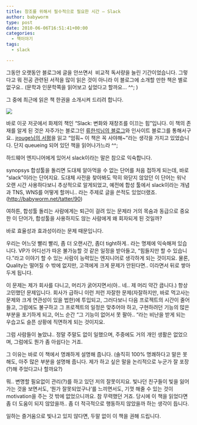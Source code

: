 ```yaml
---
title: 창조를 위해서 필수적으로 필요한 시간 – Slack
author: babyworm
type: post
date: 2010-06-06T16:51:41+00:00
categories:
  - 책이야기
tags:
  - slack

---
```

그동안 오랫동안 블로그에 글을 안쓰면서&nbsp; 비교적 독서량을 늘린 기간이었습니다.
그렇다고 뭐 전공 관련된 서적을 많이 읽은 것이 아니라 이 블로그에 소개할 만한 책은 별로 없구요.. (문학과 인문학쪽을 읽어보고 싶었다고 할까요&#8230; ^^; )

그 중에 최근에 읽은 책 한권을 소개시켜 드리려 합니다.

<img decoding="async" src="https://image.yes24.com/momo/TopCate82/MidCate04/8134833.jpg" data-recalc-dims="1" />

바로 이곳 저곳에서 화제의 책인 &#8220;Slack: 변화와 재창조를 이끄는 힘&#8221;입니다.
이 책의 존재를 알게 된 것은 자주가는 블로그인 <a href="http://bobbyryu.blogspot.com/2010/05/slack.html" target="_blank">류한석님의 블로그</a>와 인사이트 블로그를 통해서구요..
<a href="http://jhrogue.blogspot.com/2010/05/blog-post_30.html?utm_source=feedburner&utm_medium=feed&utm_campaign=Feed%3A+blogspot%2FASpE+%28%3F%3F%3F+vs+%3F%29" target="_blank">jrouge님의 서평</a>을 읽고 &#8220;엄훠~ 이 책은 꼭 사야해~&#8221;라는 생각을 가지고 있었습니다. 단지 queueing 되어 있던 책을 읽어나가느라 ^^;

하드웨어 엔지니어에게 있어서 slack이라는 말은 참으로 익숙합니다.

synopsys 합성툴을 돌리면 도대체 알아먹을 수 없는 단어를 처음 접하게 되는데, 바로 &#8220;slack&#8221;이라는 단어지요.
도대체 사전을 찾아봐도 딱히 와닫지 않았던 이 단어는 워낙 오랜 시간 사용하다보니 추상적으로 알게되었고, 예전에 합성 툴에서 slack이라는 개념과 TNS, WNS를 어떻게 할꺼니.. 라는 주제로 글을 쓴적도 있었더랬죠. (<a href="http://babyworm.net/tatter/90" target="_blank">http://babyworm.net/tatter/90</a>)

여하튼, 합성툴 돌리는 사람에게는 퇴근이 걸려 있는 문제라 거의 목숨과 동급으로 중요한 이 단어가, 합성툴을 사용하지도 않는 사람에게 왜 회자되게 된 것일까?

바로 효율성과 효과성이라는 문제 때문입니다.

우리는 어느덧 빨리 빨리, 좀 더 오랜시간, 좀더 tight하게.. 라는 명제에 익숙해져 있습니다.
VP가 어디선가 따온 불가능할 것 같은 일정을 받아들고, &#8220;힘들지만 할 수 있습니다.&#8221;라고 이야기 할 수 있는 사람이 능력있는 엔지니어로 생각하게 되는 것이지요.
물론, Quality는 떨어질 수 밖에 없지만, 고객에게 크게 문제가 안된다면.. 이라면서 뒤로 쌓아두게 됩니다.

이 문제는 제가 회사를 다니고, 머리가 굵어지면서(아.. 네.. 제 머리 약간 큽니다.) 항상 고민했던 문제입니다.
회사가 급하니 이런 저런 자잘한 문제(자잘하지만, 바로 먹고사는 문제와 크게 연관성이 있을 법한)에 투입되고, 그러다보니 다음 프로젝트의 시간이 줄어들고, 그럼에도 불구하고 그 프로젝트의 일정은 맞추어야 하고, 구현하려던 기능의 많은 부분을 포기하게 되고, 어느 순간 &#8220;그 기능이 없어서 못 팔아.. &#8220;라는 비난을 받게 되는 우습고도 슬픈 상황에 직면하게 되는 것이지요.

그럼 사람들이 놀았냐.. 정말 주말도 없이 일했으며, 주중에도 거의 개인 생활은 없었으며, 그럼에도 뭔가 좀 아쉽다는 거죠.

그 이유는 바로 이 책에서 명쾌하게 설명해 줍니다. (솔직히 100% 명쾌하다고 말은 못해도, 아주 많은 부분을 설명해 줍니다. 제가 하고 싶은 말을 논리적으로 누군가 잘 포장(?)해 주었다고나 할까요?)

뭐.. 변명할 필요없이 관리(?)를 하고 있던 저의 잘못이지요.
빛나던 친구들이 빛을 잃어가는 것을 보면서도, &#8216;뭔가 잘못되었구나&#8217;를 느끼면서도, 기껏 해줄 수 있는 것이 motivation을 주는 것 밖에 없었으니까요. 참 무력했던 거죠.
당시에 이 책을 읽었다면 좀 더 도움이 되지 않았을까.. 좀 더 적극적으로 행동하지 않았을까 하는 생각이 듭니다.

일하는 즐거움으로 빛나고 있지 않다면, 두말 없이 이 책을 권해 드립니다.
